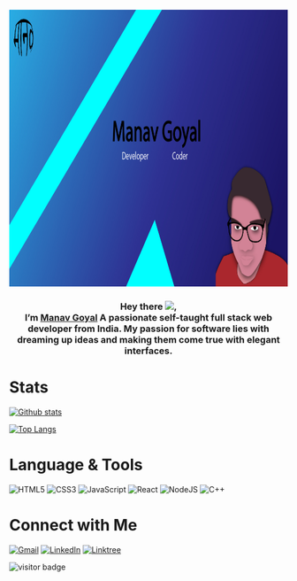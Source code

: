 <p align="center">
    <img width="1000" height="500" src="images/Cover.jpg" alt="My Banner">
</p>

<h3 align="center">
Hey there <img src="https://media.giphy.com/media/hvRJCLFzcasrR4ia7z/giphy.gif" width="25px">, <br /> I’m <a href="https://manavapp.netlify.app/" target="_blank" rel="noreferrer">Manav Goyal</a> A passionate self-taught full stack web developer from India. My passion for software lies with dreaming up ideas and making them come true with elegant interfaces.
</h3>

# Stats

[![Github stats](https://github-readme-stats.vercel.app/api?username=manavgoyal111)](<(https://github.com/manavgoyal111)>)

[![Top Langs](https://github-readme-stats.vercel.app/api/top-langs/?username=manavgoyal111&layout=compact&langs_count=4)](https://github.com/manavgoyal111)

# Language & Tools

![HTML5](https://img.shields.io/badge/html5-%23E34F26.svg?style=for-the-badge&logo=html5&logoColor=white)
![CSS3](https://img.shields.io/badge/css3-%231572B6.svg?style=for-the-badge&logo=css3&logoColor=white)
![JavaScript](https://img.shields.io/badge/javascript-%23323330.svg?style=for-the-badge&logo=javascript&logoColor=%23F7DF1E)
![React](https://img.shields.io/badge/react-%2320232a.svg?style=for-the-badge&logo=react&logoColor=%2361DAFB)
![NodeJS](https://img.shields.io/badge/node.js-6DA55F?style=for-the-badge&logo=node.js&logoColor=white)
![C++](https://img.shields.io/badge/c++-%2300599C.svg?style=for-the-badge&logo=c%2B%2B&logoColor=white)

# Connect with Me

[![Gmail](https://img.shields.io/badge/Gmail-D14836?style=for-the-badge&logo=gmail&logoColor=white)](mailto:manavgoyaltheboss@gmail.com)
[![LinkedIn](https://img.shields.io/badge/linkedin-%230077B5.svg?style=for-the-badge&logo=linkedin&logoColor=white)](https://www.linkedin.com/in/manav-goyal)
[![Linktree](https://img.shields.io/badge/linktree-1de9b6?style=for-the-badge&logo=linktree&logoColor=white)](https://linktr.ee/manavgoyal)

![visitor badge](https://visitor-badge.glitch.me/badge?page_id=manavgoyal111.manavgoyal111)

